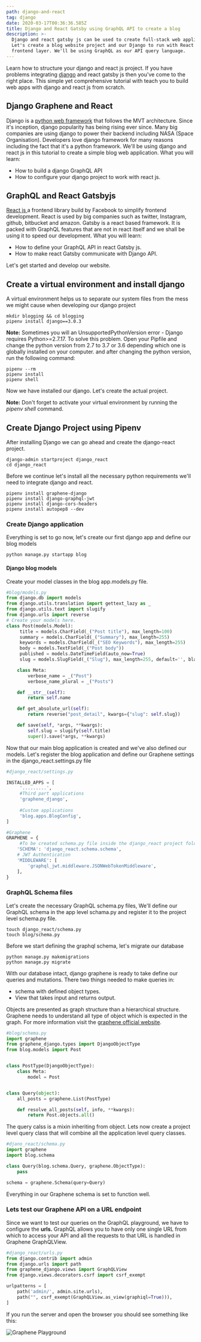 ```yaml
---
path: django-and-react
tag: django
date: 2020-03-17T00:36:36.585Z
title: Django and React Gatsby using GraphQL API to create a blog
description: >-
  Django and react gatsby js can be used to create full-stack web application.
  Let's create a blog website project and our Django to run with React js as the
  frontend layer. We'll be using GraphQL as our API query language.
---
```

Learn how to structure your django and react js project. If you have problems integrating [django](https://clouditate.com/django-postgresql-and-docker-setup-linux/) and react gatsby js then you've come to the right place. This simple yet comprehensive tutorial with teach you to build web apps with django and react js from scratch. 

## Django Graphene and React

Django is a [python web framework](https://www.theophilusn.com/blog/history-of-python-programming-language/) that follows the MVT architecture. Since it's inception, django popularity has being rising ever since. Many big companies are using django to power their backend including NASA (Space Organisation). Developers love django framework for many reasons including the fact that it's a python framework. We'll be using django and react js in this tutorial to create a simple blog web application. What you will learn:

* How to build a django GraphQL API
* How to configure your django project to work with react js.

## GraphQL and React Gatsbyjs

[React js ](https://clouditate.com/react-tutorial-getting-started/)a frontend library build by Facebook to simplify frontend development. React is used by big companies such as twitter, Instagram, github, bitbucket and amazon. Gatsby is a react based framework. It is packed with GraphQL features that are not in react itself and we shall be using it to speed our development. What you will learn:

* How to define your GraphQL API in react Gatsby js.
* How to make react Gatsby communicate with Django API.

Let's get started and develop our website.



## Create a virtual environment and install django

A virtual environment helps us to separate our system files from the mess we might cause when developing our django project

```
mkdir blogging && cd blogging
pipenv install django==3.0.3
```

**Note:** Sometimes you will an UnsupportedPythonVersion error - Django requires Python>=2.7.17. To solve this problem. Open your Pipfile and change the python version from 2.7 to 3.7 or 3.6 depending which one is globally installed on your computer. and after changing the python version, run the following command:

```
pipenv --rm
pipenv install
pipenv shell 
```

Now we have installed our django. Let's create the actual project.

**Note:** Don't forget to activate your virtual environment by running the *pipenv shell* command.

## Create Django Project using Pipenv

After installing Django we can go ahead and create the django-react project. 

```
django-admin startproject django_react
cd django_react
```

Before we continue let's install all the necessary python requirements we'll need to integrate django and react.

```
pipenv install graphene-django
pipenv install django-graphql-jwt
pipenv install django-cors-headers
pipenv install autopep8 --dev
```



### Create Django application

Everything is set to go now, let's create our first django app and define our blog models

```
python manage.py startapp blog
```

#### Django blog models

Create your model classes in the blog app.models.py file.

```python
#blog/models.py
from django.db import models
from django.utils.translation import gettext_lazy as _ 
from django.utils.text import slugify
from django.urls import reverse
# Create your models here.
class Post(models.Model):
     title = models.CharField(_("Post title"), max_length=100)
     summary = models.CharField(_("Summary"), max_length=255)
     keywords = models.CharField(_("SEO Keywords"), max_length=255)
     body = models.TextField(_("Post body"))
     published = models.DateTimeField(auto_now=True)
     slug = models.SlugField(_("Slug"), max_length=255, default='', blank=True, unique=True)    

    class Meta:
        verbose_name = _("Post")
        verbose_name_plural = _("Posts")

    def __str__(self):
        return self.name

    def get_absolute_url(self):
        return reverse("post_detail", kwargs={"slug": self.slug})

    def save(self, *args, **kwargs):
        self.slug = slugify(self.title)
        super().save(*args, **kwargs)

```

Now that our main blog application is created and we've also defined our models. Let's register the blog application and define our Graphene settings in the django_react.settings.py file 

```python
#django_react/settings.py

INSTALLED_APPS = [
     '.........',
     #Third part applications
     'graphene_django',
      
     #Custom applications
     'blog.apps.BlogConfig',
]

#Graphene
GRAPHENE = {
     #To be created schema.py file inside the django_react project folder
    'SCHEMA': 'django_react.schema.schema',
    # JWT Authentication
    'MIDDLEWARE': [
        'graphql_jwt.middleware.JSONWebTokenMiddleware',
    ],
}
```



### GraphQL Schema files

Let's create the necessary GraphQL schema.py files, We'll define our GraphQL schema in the app level schama.py and register it to the project level schema.py file.

```
touch django_react/schema.py
touch blog/schema.py
```

Before we start defining the graphql schema, let's migrate our database

```
python manage.py makemigrations
python manage.py migrate
```

With our database intact, django graphene is ready to take define our queries and mutations. There two things needed to make queries in:

* schema with defined object types.
* View that takes input and returns output.

Objects are presented as graph structure than a hierarchical structure. Graphene needs to understand all type of object which is expected in the graph.  For more information visit the [graphene official website](https://docs.graphene-python.org/projects/django/en/latest/tutorial-plain/).

```python
#blog/schema.py
import graphene
from graphene_django.types import DjangoObjectType
from blog.models import Post


class PostType(DjangoObjectType):
    class Meta:
        model = Post


class Query(object):
    all_posts = graphene.List(PostType)

    def resolve_all_posts(self, info, **kwargs):
        return Post.objects.all()

```

The query calss is a mixin inheriting from object. Lets now create a project level query class that will combine all the application level query classes.

```python
#djano_react/schema.py
import graphene
import blog.schema

class Query(blog.schema.Query, graphene.ObjectType):
    pass

schema = graphene.Schema(query=Query)
```

Everything in our Graphene schema is set to function well.  

### Lets test our Graphene API on a URL endpoint

Since we want to test our queries on the GraphQL playground, we have to configure the **urls.** GraphQL allows you to have only one single URL from which to access your API and all the requests to that URL is handled in Graphene GraphQLView.

```python
#django_react/urls.py
from django.contrib import admin
from django.urls import path
from graphene_django.views import GraphQLView
from django.views.decorators.csrf import csrf_exempt

urlpatterns = [
    path('admin/', admin.site.urls),
    path("", csrf_exempt(GraphQLView.as_view(graphiql=True))),
]
```

If you run the server and open the browser you should see something like this:

![Graphene Playground](assets/grapheneplayground.png "Graphene Playground")
